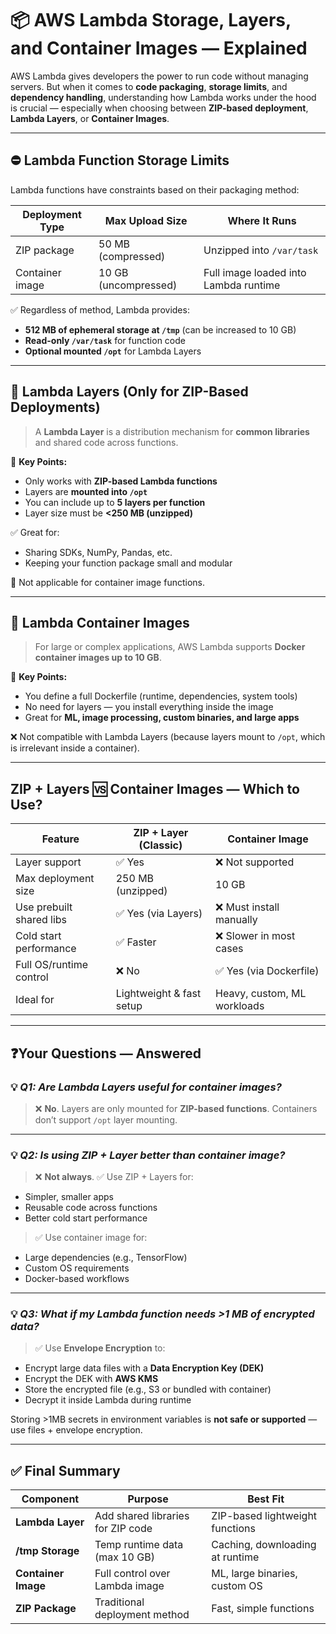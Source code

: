 # 📦 **AWS Lambda Storage, Layers, and Container Images — Explained**

AWS Lambda gives developers the power to run code without managing servers. But when it comes to **code packaging**, **storage limits**, and **dependency handling**, understanding how Lambda works under the hood is crucial — especially when choosing between **ZIP-based deployment**, **Lambda Layers**, or **Container Images**.

---

## ⛔ **Lambda Function Storage Limits**

Lambda functions have constraints based on their packaging method:

| Deployment Type | Max Upload Size      | Where It Runs                         |
| --------------- | -------------------- | ------------------------------------- |
| ZIP package     | 50 MB (compressed)   | Unzipped into `/var/task`             |
| Container image | 10 GB (uncompressed) | Full image loaded into Lambda runtime |

✅ Regardless of method, Lambda provides:

- **512 MB of ephemeral storage at `/tmp`** (can be increased to 10 GB)
- **Read-only `/var/task`** for function code
- **Optional mounted `/opt`** for Lambda Layers

---

## 🍰 **Lambda Layers (Only for ZIP-Based Deployments)**

> A **Lambda Layer** is a distribution mechanism for **common libraries** and shared code across functions.

📌 **Key Points:**

- Only works with **ZIP-based Lambda functions**
- Layers are **mounted into `/opt`**
- You can include up to **5 layers per function**
- Layer size must be **<250 MB (unzipped)**

✅ Great for:

- Sharing SDKs, NumPy, Pandas, etc.
- Keeping your function package small and modular

🚫 Not applicable for container image functions.

---

## 🐳 **Lambda Container Images**

> For large or complex applications, AWS Lambda supports **Docker container images up to 10 GB**.

📌 **Key Points:**

- You define a full Dockerfile (runtime, dependencies, system tools)
- No need for layers — you install everything inside the image
- Great for **ML, image processing, custom binaries, and large apps**

❌ Not compatible with Lambda Layers (because layers mount to `/opt`, which is irrelevant inside a container).

---

## ZIP + Layers 🆚 Container Images — Which to Use?

| Feature                  | ZIP + Layer (Classic)    | Container Image             |
| ------------------------ | ------------------------ | --------------------------- |
| Layer support            | ✅ Yes                   | ❌ Not supported            |
| Max deployment size      | 250 MB (unzipped)        | 10 GB                       |
| Use prebuilt shared libs | ✅ Yes (via Layers)      | ❌ Must install manually    |
| Cold start performance   | ✅ Faster                | ❌ Slower in most cases     |
| Full OS/runtime control  | ❌ No                    | ✅ Yes (via Dockerfile)     |
| Ideal for                | Lightweight & fast setup | Heavy, custom, ML workloads |

---

## ❓Your Questions — Answered

### 💡 _Q1: Are Lambda Layers useful for container images?_

> ❌ **No**. Layers are only mounted for **ZIP-based functions**. Containers don’t support `/opt` layer mounting.

---

### 💡 _Q2: Is using ZIP + Layer better than container image?_

> ❌ **Not always**.
> ✅ Use ZIP + Layers for:

- Simpler, smaller apps
- Reusable code across functions
- Better cold start performance

> ✅ Use container image for:

- Large dependencies (e.g., TensorFlow)
- Custom OS requirements
- Docker-based workflows

---

### 💡 _Q3: What if my Lambda function needs >1 MB of encrypted data?_

> ✅ Use **Envelope Encryption** to:

- Encrypt large data files with a **Data Encryption Key (DEK)**
- Encrypt the DEK with **AWS KMS**
- Store the encrypted file (e.g., S3 or bundled with container)
- Decrypt it inside Lambda during runtime

Storing >1MB secrets in environment variables is **not safe or supported** — use files + envelope encryption.

---

## ✅ Final Summary

| Component           | Purpose                           | Best Fit                        |
| ------------------- | --------------------------------- | ------------------------------- |
| **Lambda Layer**    | Add shared libraries for ZIP code | ZIP-based lightweight functions |
| **/tmp Storage**    | Temp runtime data (max 10 GB)     | Caching, downloading at runtime |
| **Container Image** | Full control over Lambda image    | ML, large binaries, custom OS   |
| **ZIP Package**     | Traditional deployment method     | Fast, simple functions          |
